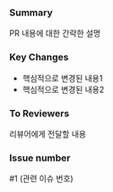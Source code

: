 ### Summary
PR 내용에 대한 간략한 설명


### Key Changes 
- 핵심적으로 변경된 내용1
- 핵심적으로 변경된 내용2


### To Reviewers
리뷰어에게 전달할 내용


### Issue number
 #1 (관련 이슈 번호)
